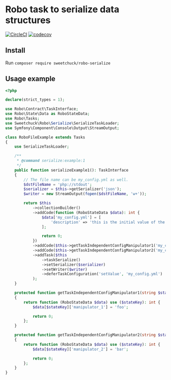 # Robo task to serialize data structures

[![CircleCI](https://circleci.com/gh/Sweetchuck/robo-serialize/tree/1.x.svg?style=svg)](https://circleci.com/gh/Sweetchuck/robo-serialize/?branch=1.x)
[![codecov](https://codecov.io/gh/Sweetchuck/robo-serialize/branch/1.x/graph/badge.svg?token=M7avP9BiV1)](https://app.codecov.io/gh/Sweetchuck/robo-serialize/branch/1.x)


## Install

Run `composer require sweetchuck/robo-serialize`


## Usage example

```php
<?php

declare(strict_types = 1);

use Robo\Contract\TaskInterface;
use Robo\State\Data as RoboStateData;
use Robo\Tasks;
use Sweetchuck\Robo\Serialize\SerializeTaskLoader;
use Symfony\Component\Console\Output\StreamOutput;

class RoboFileExample extends Tasks
{
    use SerializeTaskLoader;

    /**
     * @command serialize:example:1
     */
    public function serializeExample1(): TaskInterface
    {
        // The file name can be my_config.yml as well.
        $dstFileName = 'php://stdout';
        $serializer = $this->getSerializer('json');
        $writer = new StreamOutput(fopen($dstFileName, 'w+'));

        return $this
            ->collectionBuilder()
            ->addCode(function (RoboStateData $data): int {
                $data['my_config.yml'] = [
                    'description' => 'this is the initial value of the my_config.yml',
                ];

                return 0;
            })
            ->addCode($this->getTaskIndependentConfigManipulator1('my_config.yml'))
            ->addCode($this->getTaskIndependentConfigManipulator2('my_config.yml'))
            ->addTask($this
                ->taskSerialize()
                ->setSerializer($serializer)
                ->setWriter($writer)
                ->deferTaskConfiguration('setValue', 'my_config.yml')
            );
    }

    protected function getTaskIndependentConfigManipulator1(string $stateKey): \Closure
    {
        return function (RoboStateData $data) use ($stateKey): int {
            $data[$stateKey]['manipulator_1'] = 'foo';

            return 0;
        };
    }

    protected function getTaskIndependentConfigManipulator2(string $stateKey): \Closure
    {
        return function (RoboStateData $data) use ($stateKey): int {
            $data[$stateKey]['manipulator_2'] = 'bar';

            return 0;
        };
    }
}
```
